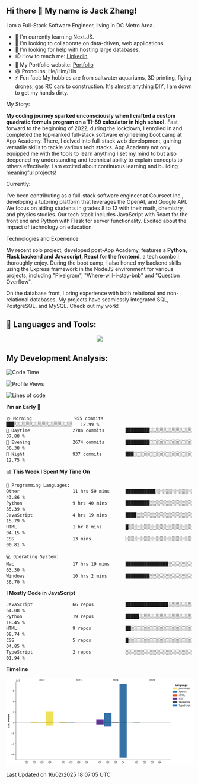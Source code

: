 
## Hi there 👋 My name is Jack Zhang!
I am a Full-Stack Software Engineer, living in DC Metro Area.

* 🌱 I’m currently learning Next.JS.
* 👯 I’m looking to collaborate on data-driven, web applications.
* 🤔 I’m looking for help with hosting large databases.
* 📫 How to reach me: [LinkedIn](https://www.linkedin.com/in/jack-zhang-1ba90929/)
* 🔭 My Portfolio website: [Portfolio](https://www.jackzhang.io)
* 😄 Pronouns: He/Him/His
* ⚡ Fun fact: My hobbies are from saltwater aquariums, 3D printing, flying drones, gas RC cars to construction. It's almost anything DIY, I am down to get my hands dirty.

My Story:

**My coding journey sparked unconsciously when I crafted a custom quadratic formula program on a TI-89 calculator in high school.** Fast forward to the beginning of 2022, during the lockdown, I enrolled in and completed the top-ranked full-stack software engineering boot camp at App Academy. There, I delved into full-stack web development, gaining versatile skills to tackle various tech stacks. App Academy not only equipped me with the tools to learn anything I set my mind to but also deepened my understanding and technical ability to explain concepts to others effectively. I am excited about continuous learning and building meaningful projects!

Currently:

I've been contributing as a full-stack software engineer at Coursect Inc., developing a tutoring platform that leverages the OpenAI, and Google API. We focus on aiding students in grades 8 to 12 with their math, chemistry, and physics studies. Our tech stack includes JavaScript with React for the front end and Python with Flask for server functionality. Excited about the impact of technology on education.

Technologies and Experience

My recent solo project, developed post-App Academy, features a **Python, Flask backend and Javascript, React for the frontend**, a tech combo I thoroughly enjoy. During the boot camp, I also honed my backend skills using the Express framework in the NodeJS environment for various projects, including "Pixelgram",  "Where-will-i-stay-bnb" and "Question Overflow".

On the database front, I bring experience with both relational and non-relational databases. My projects have seamlessly integrated SQL, PostgreSQL, and MySQL. Check out my work!


## 🧰 Languages and Tools:
<p align="center">
  <a href="https://skillicons.dev">
    <img src="https://skillicons.dev/icons?i=js,py,react,redux,html,css,flask,sequelize,express,npm,sqlite,postgres,github,postman,docker,nextjs,tailwind,gcp,ai" />
  </a>
</p>


## My Development Analysis:
<!--START_SECTION:waka-->
![Code Time](http://img.shields.io/badge/Code%20Time-1%2C358%20hrs%2051%20mins-blue)

![Profile Views](http://img.shields.io/badge/Profile%20Views-0-blue)

![Lines of code](https://img.shields.io/badge/From%20Hello%20World%20I%27ve%20Written-121.4%20million%20lines%20of%20code-blue)

**I'm an Early 🐤** 

```text
🌞 Morning                955 commits         ███░░░░░░░░░░░░░░░░░░░░░░   12.99 % 
🌆 Daytime                2784 commits        █████████░░░░░░░░░░░░░░░░   37.88 % 
🌃 Evening                2674 commits        █████████░░░░░░░░░░░░░░░░   36.38 % 
🌙 Night                  937 commits         ███░░░░░░░░░░░░░░░░░░░░░░   12.75 % 
```


📊 **This Week I Spent My Time On** 

```text
💬 Programming Languages: 
Other                    11 hrs 59 mins      ███████████░░░░░░░░░░░░░░   43.86 % 
Python                   9 hrs 40 mins       █████████░░░░░░░░░░░░░░░░   35.39 % 
JavaScript               4 hrs 19 mins       ████░░░░░░░░░░░░░░░░░░░░░   15.79 % 
HTML                     1 hr 8 mins         █░░░░░░░░░░░░░░░░░░░░░░░░   04.15 % 
CSS                      13 mins             ░░░░░░░░░░░░░░░░░░░░░░░░░   00.81 % 

💻 Operating System: 
Mac                      17 hrs 19 mins      ████████████████░░░░░░░░░   63.30 % 
Windows                  10 hrs 2 mins       █████████░░░░░░░░░░░░░░░░   36.70 % 
```

**I Mostly Code in JavaScript** 

```text
JavaScript               66 repos            ████████████████░░░░░░░░░   64.08 % 
Python                   19 repos            █████░░░░░░░░░░░░░░░░░░░░   18.45 % 
HTML                     9 repos             ██░░░░░░░░░░░░░░░░░░░░░░░   08.74 % 
CSS                      5 repos             █░░░░░░░░░░░░░░░░░░░░░░░░   04.85 % 
TypeScript               2 repos             ░░░░░░░░░░░░░░░░░░░░░░░░░   01.94 % 
```



**Timeline**

![Lines of Code chart](https://raw.githubusercontent.com/jzhang319/jzhang319/master/assets/bar_graph.png)


 Last Updated on 16/02/2025 18:07:05 UTC
<!--END_SECTION:waka-->
